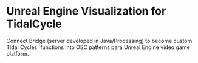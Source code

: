 # Unreal Engine Visualization for TidalCycle
Connect Bridge (server developed in Java/Processing) to become custom Tidal Cycles ´functions into OSC patterns para Unreal Engine video game platform.
